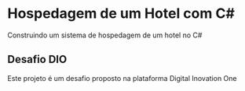 # Hospedagem de um Hotel com C#

Construindo um sistema de hospedagem de um hotel no C#

## Desafio DIO

Este projeto é um desafio proposto na plataforma Digital Inovation One
